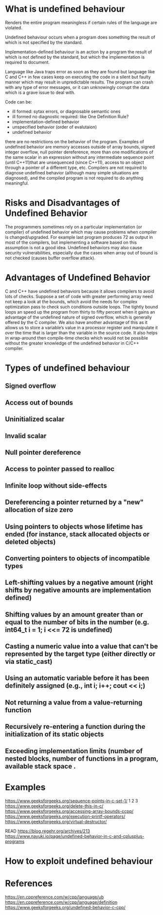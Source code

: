 # What is undefined behaviour

Renders the entire program meaningless if certain rules of the language are violated.

Undefined behaviour occurs when a program does something the result of which is not specified by the standard.

Implementation-defined behaviour is an action by a program the result of which is not defined by the standard, but which the implementation is required to document. 

Language like Java traps error as soon as they are found but language like C and C++ in few cases keep on executing the code in a silent but faulty manner which may result in unpredictable results. The program can crash with any type of error messages, or it can unknowingly corrupt the data which is a grave issue to deal with.

Code can be:
* ill formed: sytax errors, or diagnosable semantic ones
* ill formed no diagnostic required: like One Definition Rule?
* implementation-defined behavior
* unspecified behavior (order of evalutaion)
* undefined behavior

there are no restrictions on the behavior of the program. Examples of undefined behavior are memory accesses outside of array bounds, signed integer overflow, null pointer dereference, more than one modifications of the same scalar in an expression without any intermediate sequence point (until C++11)that are unsequenced (since C++11), access to an object through a pointer of a different type, etc. Compilers are not required to diagnose undefined behavior (although many simple situations are diagnosed), and the compiled program is not required to do anything meaningful.

# Risks and Disadvantages of Undefined Behavior
The programmers sometimes rely on a particular implementation (or compiler) of undefined behavior which may cause problems when compiler is changed/upgraded. For example last program produces 72 as output in most of the compilers, but implementing a software based on this assumption is not a good idea.
Undefined behaviors may also cause security vulnerabilities, especially due the cases when array out of bound is not checked (causes buffer overflow attack).

# Advantages of Undefined Behavior
C and C++ have undefined behaviors because it allows compilers to avoid lots of checks. Suppose a set of code with greater performing array need not keep a look at the bounds, which avoid the needs for complex optimization pass to check such conditions outside loops. The tightly bound loops an speed up the program from thirty to fifty percent when it gains an advantage of the undefined nature of signed overflow, which is generally offered by the C compiler.
We also have another advantage of this as it allows us to store a variable’s value in a processor register and manipulate it over the time that is larger than the variable in the source code. It also helps in wrap-around then compile-time checks which would not be possible without the greater knowledge of the undefined behavior in C/C++ compiler.

# Types of undefined behaviour

## Signed overflow
## Access out of bounds
## Uninitialized scalar
## Invalid scalar
## Null pointer dereference
## Access to pointer passed to realloc
## Infinite loop without side-effects

<!-- stacko https://stackoverflow.com/questions/367633/what-are-all-the-common-undefined-behaviours-that-a-c-programmer-should-know-a -->
## Dereferencing a pointer returned by a "new" allocation of size zero
## Using pointers to objects whose lifetime has ended (for instance, stack allocated objects or deleted objects)
## Converting pointers to objects of incompatible types
## Left-shifting values by a negative amount (right shifts by negative amounts are implementation defined)
## Shifting values by an amount greater than or equal to the number of bits in the number (e.g. int64_t i = 1; i <<= 72 is undefined)
## Casting a numeric value into a value that can't be represented by the target type (either directly or via static_cast)
## Using an automatic variable before it has been definitely assigned (e.g., int i; i++; cout << i;)
## Not returning a value from a value-returning function
## Recursively re-entering a function during the initialization of its static objects
## Exceeding implementation limits (number of nested blocks, number of functions in a program, available stack space .


# Examples
https://www.geeksforgeeks.org/sequence-points-in-c-set-1/ 
1
2
3
https://www.geeksforgeeks.org/delete-this-in-c/
https://www.geeksforgeeks.org/accessing-array-bounds-ccpp/
https://www.geeksforgeeks.org/execution-printf-operators/ 
https://www.geeksforgeeks.org/virtual-destructor/

READ https://blog.regehr.org/archives/213
https://www.nayuki.io/page/undefined-behavior-in-c-and-cplusplus-programs


# How to exploit undefined behaviour


# References
https://en.cppreference.com/w/cpp/language/ub
https://en.cppreference.com/w/cpp/language/definition
https://www.geeksforgeeks.org/undefined-behavior-c-cpp/